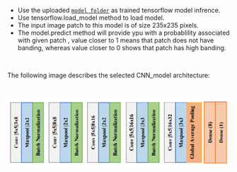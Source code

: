 - Use the uploaded [`model folder`](model) as trained tensorflow model infrence.
- Use tensorflow.load_model method to load model.
- The input image patch to this model is of size 235x235 pixels.
- The model.predict method will provide ypu with a probablility associated with given patch , value closer to 1 means that patch does not have banding, whereas value closer to 0 shows that patch has high banding.

<br>

The following image describes the selected CNN_model architecture:

<br>

![CNN_Classifier Architecture](CNN_model_architecture.png)

